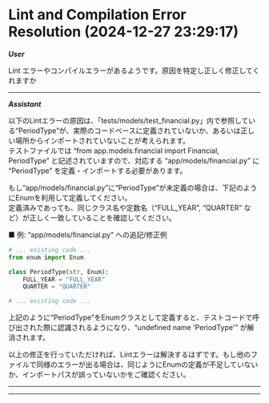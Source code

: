 <!-- Generated by SpecStory -->

# Lint and Compilation Error Resolution (2024-12-27 23:29:17)

_**User**_

Lint エラーやコンパイルエラーがあるようです。原因を特定し正しく修正してくれますか

---

_**Assistant**_

以下のLintエラーの原因は、「tests/models/test_financial.py」内で参照している“PeriodType”が、実際のコードベースに定義されていないか、あるいは正しい場所からインポートされていないことが考えられます。  
テストファイルでは “from app.models.financial import Financial, PeriodType” と記述されていますので、対応する “app/models/financial.py” に “PeriodType” を定義・インポートする必要があります。  

もし“app/models/financial.py”に“PeriodType”が未定義の場合は、下記のようにEnumを利用して定義してください。  
定義済みであっても、同じクラス名や定数名（“FULL_YEAR”, “QUARTER” など）が正しく一致していることを確認してください。

■ 例: “app/models/financial.py” への追記/修正例
```python:app/models/financial.py
# ... existing code ...
from enum import Enum

class PeriodType(str, Enum):
    FULL_YEAR = "FULL_YEAR"
    QUARTER = "QUARTER"

# ... existing code ...
```

上記のように“PeriodType”をEnumクラスとして定義すると、テストコードで呼び出された際に認識されるようになり、“undefined name 'PeriodType'” が解消されます。

以上の修正を行っていただければ、Lintエラーは解決するはずです。もし他のファイルで同様のエラーが出る場合は、同じようにEnumの定義が不足していないか、インポートパスが誤っていないかをご確認ください。  

---



---

